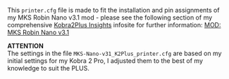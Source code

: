 This `printer.cfg` file is made to fit the installation and pin assignments of my MKS Robin Nano v3.1 mod - please see the following section of my comprehensive [Kobra2Plus Insights](https://1coderookie.github.io/Kobra2PlusInsights/) infosite for further information: [MOD: MKS Robin Nano v3.1](https://1coderookie.github.io/Kobra2PlusInsights/hardware/mainboard/#mod-mks-robin-nano-v31)

**ATTENTION**  
The settings in the file `MKS-Nano-v31_K2Plus_printer.cfg` are based on my initial settings for my Kobra 2 Pro, I adjusted them to the best of my knowledge to suit the PLUS. 

